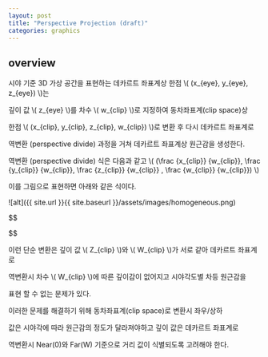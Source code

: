 ```yaml
---
layout: post
title: "Perspective Projection (draft)"
categories: graphics
---
```


## overview

시야 기준 3D 가상 공간을 표현하는 데카르트 좌표계상 한점 \\( (x_{eye}, y_{eye}, z_{eye}) \\)는 

깊이 값 \\( z_{eye} \\)를 차수 \\( w_{clip} \\)로 지정하여 동차좌표계(clip space)상 

한점 \\( (x_{clip}, y_{clip}, z_{clip}, w_{clip}) \\)로 변환 후 다시 데카르트 좌표계로

역변환 (perspective divide) 과정을 거쳐 데카르트 좌표계상 원근감을 생성한다.

역변환 (perspective divide) 식은 다음과 같고 \\(
(\frac {x_{clip}} {w_{clip}}, \frac {y_{clip}} {w_{clip}}, \frac {z_{clip}} {w_{clip}} , \frac {w_{clip}} {w_{clip}}) 
  \\)

이를 그림으로 표현하면 아래와 같은 식이다.

![alt]({{ site.url }}{{ site.baseurl }}/assets/images/homogeneous.png)

$$

$$



이런 단순 변환은 깊이 값 \\( Z_{clip} \\)와 \\( W_{clip} \\)가 서로 같아 데카르트 좌표계로 

역변환시 차수 \\( W_{clip} \\)에 따른 깊이감이 없어지고 시야각도별 차등 원근감을 

표현 할 수 없는 문제가 있다.

이러한 문제를 해결하기 위해 동차좌표계(clip space)로 변환시 좌우/상하 

값은 시야각에 따라 원근감의 정도가 달라져야하고 깊이 값은 데카르트 좌표계로

역변환시 Near(0)와 Far(W) 기준으로 거리 값이 식별되도록 고려해야 한다.

